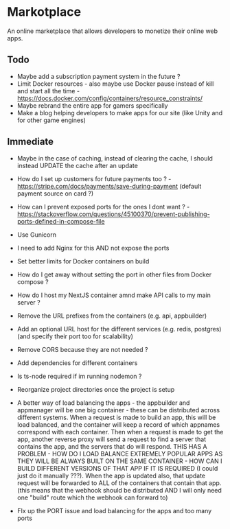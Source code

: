 # Markotplace

An online marketplace that allows developers to monetize their online web apps.

## Todo

-   Maybe add a subscription payment system in the future ?
-   Limit Docker resources - also maybe use Docker pause instead of kill and start all the time - https://docs.docker.com/config/containers/resource_constraints/
-   Maybe rebrand the entire app for gamers specifically
-   Make a blog helping developers to make apps for our site (like Unity and for other game engines)

## Immediate

-   Maybe in the case of caching, instead of clearing the cache, I should instead UPDATE the cache after an update
-   How do I set up customers for future payments too ? - https://stripe.com/docs/payments/save-during-payment (default payment source on card ?)
-   How can I prevent exposed ports for the ones I dont want ? - https://stackoverflow.com/questions/45100370/prevent-publishing-ports-defined-in-compose-file

-   Use Gunicorn
-   I need to add Nginx for this AND not expose the ports
-   Set better limits for Docker containers on build
-   How do I get away without setting the port in other files from Docker compose ?
-   How do I host my NextJS container amnd make API calls to my main server ?
-   Remove the URL prefixes from the containers (e.g. api, appbuilder)
-   Add an optional URL host for the different services (e.g. redis, postgres) (and specify their port too for scalability)
- Remove CORS because they are not needed ?
- Add dependencies for different containers
- Is ts-node required if im running nodemon ?
- Reorganize project directories once the project is setup

-   A better way of load balancing the apps - the appbuilder and appmanager will be one big container - these can be distributed across different systems. When a request is made to build an app, this will be load balanced, and the container will keep a record of which appnames correspond with each container. Then when a request is made to get the app, another reverse proxy will send a request to find a server that contains the app, and the servers that do will respond. THIS HAS A PROBLEM - HOW DO I LOAD BALANCE EXTREMELY POPULAR APPS AS THEY WILL BE ALWAYS BUILT ON THE SAME CONTAINER - HOW CAN I BUILD DIFFERENT VERSIONS OF THAT APP IF IT IS REQUIRED (I could just do it manually ???). When the app is updated also, that update request will be forwarded to ALL of the containers that contain that app. (this means that the webhook should be distributed AND I will only need one "build" route which the webhook can forward to)
- FIx up the PORT issue and load balancing for the apps and too many ports
